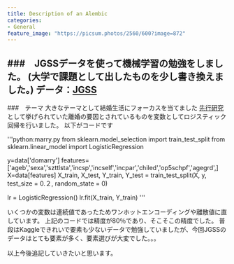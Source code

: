 ```yaml
---
title: Description of an Alembic
categories:
- General
feature_image: "https://picsum.photos/2560/600?image=872"
---
```


###　JGSSデータを使って機械学習の勉強をしました。
(大学で課題として出したものを少し書き換えました。)
データ：[JGSS](http://jgss.daishodai.ac.jp/data/dat_top.html)
---
###　テーマ
大きなテーマとして結婚生活にフォーカスを当てました
[先行研究](https://nfrj.org/nfrjs01-2005_pdf/nfrjs01-2005kato1.pdf)として挙げられていた離婚の要因とされているものを変数としてロジスティック回帰を行いました。
以下がコードです

'''python:marry.py
from sklearn.model_selection import train_test_split
from sklearn.linear_model import LogisticRegression

y=data['domarry']
features=['ageb','sexa','szttlsta','incsp','incself','incpar','chiled','op5schpf','agegrd',]
X=data[features]
X_train, X_test, Y_train, Y_test = train_test_split(X, y, test_size = 0.２, random_state = 0) 

lr = LogisticRegression() 
lr.fit(X_train, Y_train)
'''

いくつかの変数は連続値であったためワンホットエンコーディングや離散値に直しています。
上記のコードでは精度が80％であり、そこそこの精度でした。
普段はKaggleできれいで要素も少ないデータで勉強していましたが、今回JGSSのデータはとても要素が多く、要素選びが大変でした。。。

以上今後追記していきたいと思います。